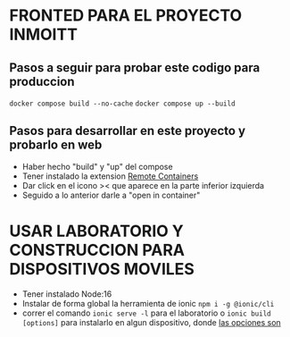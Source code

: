 # FRONTED PARA EL PROYECTO INMOITT

## Pasos a seguir para probar este codigo para produccion
`docker compose build --no-cache`
`docker compose up --build`
## Pasos para desarrollar en este proyecto y probarlo en web
- Haber hecho "build" y "up" del compose
- Tener instalado la extension [Remote Containers](https://marketplace.visualstudio.com/items?itemName=ms-vscode-remote.remote-containers)
- Dar click en el icono >< que aparece en la parte inferior izquierda
- Seguido a lo anterior darle a "open in container"

# USAR LABORATORIO Y CONSTRUCCION PARA DISPOSITIVOS MOVILES
- Tener instalado Node:16
- Instalar de forma global la herramienta de ionic `npm i -g @ionic/cli`
- correr el comando `ionic serve -l` para el laboratorio o `ionic build [options]` para instalarlo en algun dispositivo, donde [las opciones son](https://ionicframework.com/docs/cli/commands/serve#options) 